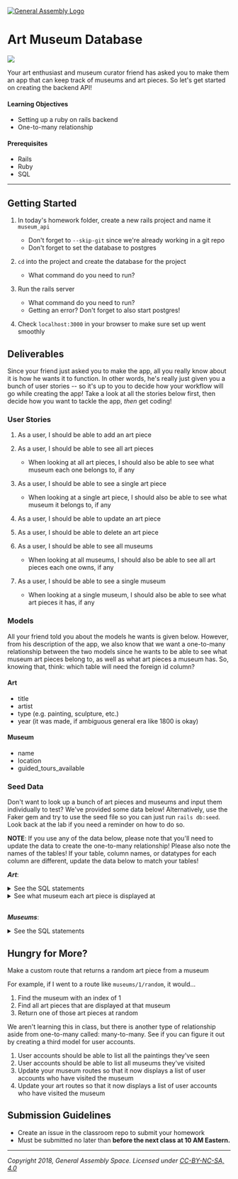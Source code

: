 [![General Assembly Logo](https://camo.githubusercontent.com/1a91b05b8f4d44b5bbfb83abac2b0996d8e26c92/687474703a2f2f692e696d6775722e636f6d2f6b6538555354712e706e67)](https://generalassemb.ly)

# Art Museum Database

![](https://imgur.com/iqF28P9.png)

Your art enthusiast and museum curator friend has asked you to make them an app that can keep track of museums and art pieces. So let's get started on creating the backend API!

#### Learning Objectives

- Setting up a ruby on rails backend
- One-to-many relationship

#### Prerequisites

- Rails
- Ruby
- SQL

---

## Getting Started

1. In today's homework folder, create a new rails project and name it `museum_api`
   - Don't forget to `--skip-git` since we're already working in a git repo
   - Don't forget to set the database to postgres

1. `cd` into the project and create the database for the project
   - What command do you need to run?

1. Run the rails server
   - What command do you need to run?
   - Getting an error? Don't forget to also start postgres!

1. Check `localhost:3000` in your browser to make sure set up went smoothly

## Deliverables

Since your friend just asked you to make the app, all you really know about it is how he wants it to function. In other words, he's really just given you a bunch of user stories -- so it's up to you to decide how your workflow will go while creating the app! Take a look at all the stories below first, then decide how you want to tackle the app, _then_ get coding!

### User Stories

   1. As a user, I should be able to add an art piece

   1. As a user, I should be able to see all art pieces
      - When looking at all art pieces, I should also be able to see what museum each one belongs to, if any

   1. As a user, I should be able to see a single art piece
      - When looking at a single art piece, I should also be able to see what museum it belongs to, if any

   1. As a user, I should be able to update an art piece

   1. As a user, I should be able to delete an art piece

   1. As a user, I should be able to see all museums
      - When looking at all museums, I should also be able to see all art pieces each one owns, if any

   1. As a user, I should be able to see a single museum
      - When looking at a single museum, I should also be able to see what art pieces it has, if any

### Models

   All your friend told you about the models he wants is given below. However, from his description of the app, we also know that we want a one-to-many relationship between the two models since he wants to be able to see what museum art pieces belong to, as well as what art pieces a museum has. So, knowing that, think: which table will need the foreign id column?

   #### Art
   - title
   - artist
   - type (e.g. painting, sculpture, etc.)
   - year (it was made, if ambiguous general era like 1800 is okay)

   #### Museum
   - name
   - location
   - guided_tours_available

### Seed Data

   Don't want to look up a bunch of art pieces and museums and input them individually to test? We've provided some data below! Alternatively, use the Faker gem and try to use the seed file so you can just run `rails db:seed`. Look back at the lab if you need a reminder on how to do so.

   **NOTE**: If you use any of the data below, please note that you'll need to update the data to create the one-to-many relationship! Please also note the names of the tables! If your table, column names, or datatypes for each column are different, update the data below to match your tables!

   ***Art***:
   <details><summary>See the SQL statements</summary>
      <pre><code>
      INSERT INTO art (title, artist, type, year) VALUES ('Starry Night', 'Vincent Van Gogh', 'Painting', 1889);
      INSERT INTO art (title, artist, type, year) VALUES ('The Persistence of Memory', 'Salvador Dali', 'Painting', 1931);
      INSERT INTO art (title, artist, type, year) VALUES ('Mona Lisa', 'Leonardo Da Vinci', 'Painting', 1503);
      INSERT INTO art (title, artist, type, year) VALUES ('The Old Guitarist', 'Pablo Picasso', 'Painting', 1903);
      INSERT INTO art (title, artist, type, year) VALUES ('The Water Lily Pond', 'Claude Monet', 'Painting', 1899);
      INSERT INTO art (title, artist, type, year) VALUES ('View of Toledo', 'El Greco', 'Painting', 1600);
      INSERT INTO art (title, artist, type, year) VALUES ('Girl with a Pearl Earring', 'Johannes Vermeer', 'Painting', 1665);
      INSERT INTO art (title, artist, type, year) VALUES ('View of Delft', 'Johannes Vermeer', 'Painting', 1661);
      INSERT INTO art (title, artist, type, year) VALUES ('Birth of Venus', 'andro Botticelli', 'Painting', 1480);
      </code></pre>
   </details>
   <details><summary>See what museum each art piece is displayed at</summary>
   <ul>
      <li> The Starry Night @ Museum of Modern Art (New York)
      <li> The Persistence of Memory @ Museum of Modern Art (New York)
      <li> Mona Lisa @ The Louvre
      <li> The Old Guitarist @ The Art Institute of Chicago
      <li> The Water Lily Pond @ Metropolitan Museum of Art
      <li> View of Toldeo @ Metropolitan Museum of Art
      <li> Girl with a Pearl Earring @ Mauritshuis
      <li> View of Delft @ Mauritshuis
      <li> Birth of Venus @ Uffizi Gallery
   </ul>
   </details>
   <br>

   ***Museums***:
   <details><summary>See the SQL statements</summary>
      <pre><code>
      INSERT INTO museum (name, location, guided_tours_available) VALUES ('Museum of Modern Art', 'New York', true);
      INSERT INTO museum (name, location, guided_tours_available) VALUES ('Louvre', 'Paris', true);
      INSERT INTO museum (name, location, guided_tours_available) VALUES ('The Art Institue of Chicago', 'Chicago', true);
      INSERT INTO museum (name, location, guided_tours_available) VALUES ('Metropolitan Museum of Arts', 'New York', true);
      INSERT INTO museum (name, location, guided_tours_available) VALUES ('Mauritshuis', 'The Hague Netherlands', true);
      INSERT INTO museum (name, location, guided_tours_available) VALUES ('Uffizi Gallery', 'Florence Italy', true);
      </code></pre>
   </details>

## Hungry for More?

Make a custom route that returns a random art piece from a museum

For example, if I went to a route like `museums/1/random`, it would...

   1. Find the museum with an index of 1
   2. Find all art pieces that are displayed at that museum
   3. Return one of those art pieces at random

We aren't learning this in class, but there is another type of relationship aside from one-to-many called: many-to-many. See if you can figure it out by creating a third model for user accounts.

   1. User accounts should be able to list all the paintings they've seen
   1. User accounts should be able to list all museums they've visited
   1. Update your museum routes so that it now displays a list of user accounts who have visited the museum
   1. Update your art routes so that it now displays a list of user accounts who have visited the museum

## Submission Guidelines

- Create an issue in the classroom repo to submit your homework
- Must be submitted no later than **before the next class at 10 AM Eastern.**

---

*Copyright 2018, General Assembly Space. Licensed under [CC-BY-NC-SA, 4.0](https://creativecommons.org/licenses/by-nc-sa/4.0/)*
